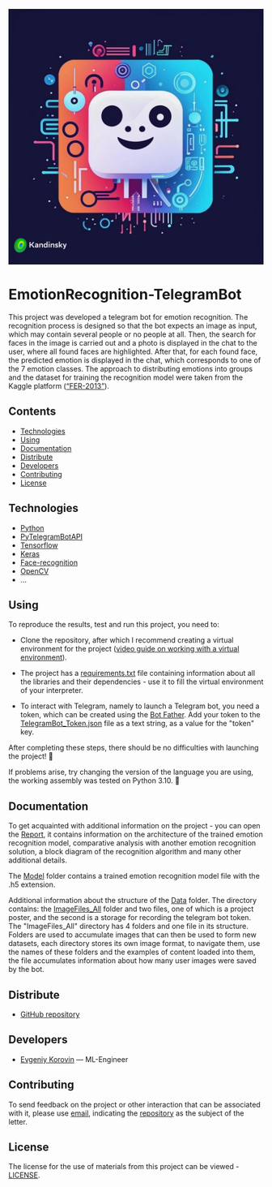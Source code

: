 <a><img src="Data/poster.jpg"></a>
# EmotionRecognition-TelegramBot
This project was developed a telegram bot for emotion recognition. The recognition process is designed so that the bot expects an image as input, which may contain several people or no people at all. Then, the search for faces in the image is carried out and a photo is displayed in the chat to the user, where all found faces are highlighted. After that, for each found face, the predicted emotion is displayed in the chat, which corresponds to one of the 7 emotion classes. The approach to distributing emotions into groups and the dataset for training the recognition model were taken from the Kaggle platform ([“FER-2013”](https://www.kaggle.com/datasets/msambare/fer2013)).

## Сontents
- [Technologies](#technologies)
- [Using](#using)
- [Documentation](#documentation)
- [Distribute](#distribute)
- [Developers](#developers)
- [Contributing](#contributing)
- [License](#license)

## Technologies
- [Python](https://www.python.org/)
- [PyTelegramBotAPI](https://pypi.org/project/pyTelegramBotAPI/)
- [Tensorflow](https://www.tensorflow.org/)
- [Keras](https://keras.io/)
- [Face-recognition](https://pypi.org/project/face-recognition/)
- [OpenCV](https://pypi.org/project/opencv-python/)
- ...

## Using
To reproduce the results, test and run this project, you need to:
* Clone the repository, after which I recommend creating a virtual environment for the project ([video guide on working with a virtual environment](https://www.youtube.com/watch?v=rsG1Y5k-9jo)).

* The project has a [requirements.txt](requirements.txt) file containing information about all the libraries and their dependencies - use it to fill the virtual environment of your interpreter.

* To interact with Telegram, namely to launch a Telegram bot, you need a token, which can be created using the [Bot Father](https://t.me/botfathermeb). Add your token to the [TelegramBot_Token.json](Data/TelegramBot_Token.json) file as a text string, as a value for the "token" key.

After completing these steps, there should be no difficulties with launching the project! 🤩

If problems arise, try changing the version of the language you are using, the working assembly was tested on Python 3.10. 🦾

## Documentation
To get acquainted with additional information on the project - you can open the [Report](Report/Report.docx), it contains information on the architecture of the trained emotion recognition model, comparative analysis with another emotion recognition solution, a block diagram of the recognition algorithm and many other additional details.

The [Model](Model) folder contains a trained emotion recognition model file with the .h5 extension.

Additional information about the structure of the [Data](Data) folder. The directory contains: the [ImageFiles_All](Data/ImageFiles_All) folder and two files, one of which is a project poster, and the second is a storage for recording the telegram bot token. The "ImageFiles_All" directory has 4 folders and one file in its structure. Folders are used to accumulate images that can then be used to form new datasets, each directory stores its own image format, to navigate them, use the names of these folders and the examples of content loaded into them, the file accumulates information about how many user images were saved by the bot.


## Distribute
- [GitHub repository](https://github.com/EvgeniyKorovin1/EmotionRecognition-TelegramBot)

## Developers
- [Evgeniy Korovin](https://github.com/EvgeniyKorovin1) — ML-Engineer

## Contributing
To send feedback on the project or other interaction that can be associated with it, please use [email](https://mail.google.com/mail/?view=cm&fs=1&to=korovinevgeniyalexeyevich@gmail.com&su=EmotionRecognition-TelegramBot), indicating the [repository](https://github.com/EvgeniyKorovin1/EmotionRecognition-TelegramBot) as the subject of the letter.

## License
The license for the use of materials from this project can be viewed - [LICENSE](LICENSE).
